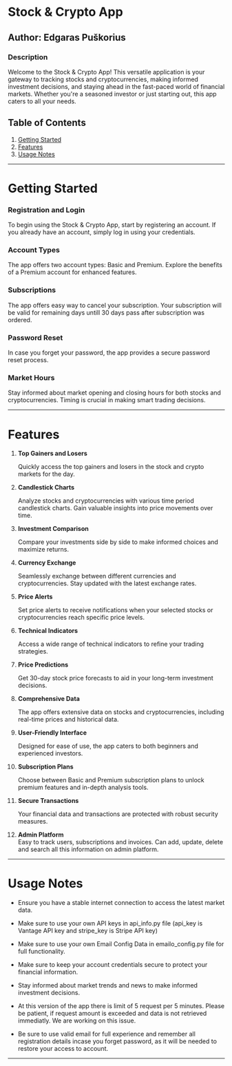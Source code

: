 # Stock & Crypto App

## Author: Edgaras Puškorius

### Description

Welcome to the Stock & Crypto App! This versatile application is your gateway to tracking stocks and cryptocurrencies,
making informed investment decisions, and staying ahead in the fast-paced world of financial markets.
Whether you're a seasoned investor or just starting out, this app caters to all your needs.

## Table of Contents

1. [Getting Started](#getting-started)
2. [Features](#features)
3. [Usage Notes](#usage-notes)

---

# Getting Started

### Registration and Login

To begin using the Stock & Crypto App, start by registering an account. If you already have an account, simply log in using your credentials.

### Account Types

The app offers two account types: Basic and Premium. Explore the benefits of a Premium account for enhanced features.

### Subscriptions

The app offers easy way to cancel your subscription. Your subscription will be valid for remaining days untill 30 days pass
after subscription was ordered.

### Password Reset

In case you forget your password, the app provides a secure password reset process.

### Market Hours

Stay informed about market opening and closing hours for both stocks and cryptocurrencies. Timing is crucial in making smart trading decisions.

---

# Features

1. **Top Gainers and Losers**

   Quickly access the top gainers and losers in the stock and crypto markets for the day.

2. **Candlestick Charts**

   Analyze stocks and cryptocurrencies with various time period candlestick charts. Gain valuable insights into price movements over time.

3. **Investment Comparison**

   Compare your investments side by side to make informed choices and maximize returns.

4. **Currency Exchange**

   Seamlessly exchange between different currencies and cryptocurrencies. Stay updated with the latest exchange rates.

5. **Price Alerts**

   Set price alerts to receive notifications when your selected stocks or cryptocurrencies reach specific price levels.

6. **Technical Indicators**

   Access a wide range of technical indicators to refine your trading strategies.

7. **Price Predictions**

   Get 30-day stock price forecasts to aid in your long-term investment decisions.

8. **Comprehensive Data**

   The app offers extensive data on stocks and cryptocurrencies, including real-time prices and historical data.
9. **User-Friendly Interface**

    Designed for ease of use, the app caters to both beginners and experienced investors.

10. **Subscription Plans**

    Choose between Basic and Premium subscription plans to unlock premium features and in-depth analysis tools.

11. **Secure Transactions**

    Your financial data and transactions are protected with robust security measures.

12. **Admin Platform**  
   Easy to track users, subscriptions and invoices. Can add, update, delete and search all this information on admin platform.

---

# Usage Notes

- Ensure you have a stable internet connection to access the latest market data.

- Make sure to use your own API keys in api_info.py file (api_key is Vantage API key and stripe_key is Stripe API key)

- Make sure to use your own Email Config Data in emailo_config.py file for full functionality.

- Make sure to keep your account credentials secure to protect your financial information.

- Stay informed about market trends and news to make informed investment decisions.

- At this version of the app there is limit of 5 request per 5 minutes. Please be patient, if request amount is exceeded and
data is not retrieved immediatly. We are working on this issue.

- Be sure to use valid email for full experience and remember all registration details incase you forget password, as it will
be needed to restore your access to account.

---
